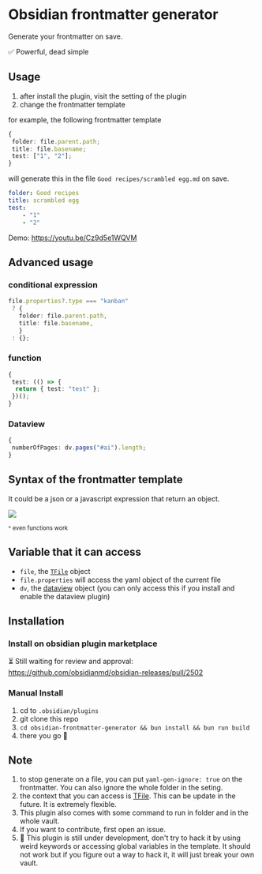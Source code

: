 # Obsidian frontmatter generator

Generate your frontmatter on save.

✅ Powerful, dead simple

## Usage

1. after install the plugin, visit the setting of the plugin
2. change the frontmatter template

for example, the following frontmatter template

```ts
{
 folder: file.parent.path;
 title: file.basename;
 test: ["1", "2"];
}
```

will generate this in the file `Good recipes/scrambled egg.md` on save.

```yaml
folder: Good recipes
title: scrambled egg
test:
    - "1"
    - "2"
```

Demo: <https://youtu.be/Cz9d5e1WQVM>

## Advanced usage

### conditional expression

```ts
file.properties?.type === "kanban"
 ? {
   folder: file.parent.path,
   title: file.basename,
   }
 : {};
```

### function

```ts
{
 test: (() => {
  return { test: "test" };
 })();
}
```

### Dataview

```ts
{
 numberOfPages: dv.pages("#ai").length;
}
```

## Syntax of the frontmatter template

It could be a json or a javascript expression that return an object.

![](https://share.cleanshot.com/nfW5nV8L+)

<small>^ even functions work</small>

## Variable that it can access

- `file`, the [`TFile`](https://docs.obsidian.md/Reference/TypeScript+API/TFile/TFile) object
- `file.properties` will access the yaml object of the current file
- `dv`, the [dataview](https://blacksmithgu.github.io/obsidian-dataview/) object (you can only access this if you install and enable the dataview plugin)

## Installation

### Install on obsidian plugin marketplace

⏳ Still waiting for review and approval: <https://github.com/obsidianmd/obsidian-releases/pull/2502>

### Manual Install

1. cd to `.obsidian/plugins`
2. git clone this repo
3. `cd obsidian-frontmatter-generator && bun install && bun run build`
4. there you go 🎉

## Note

1. to stop generate on a file, you can put `yaml-gen-ignore: true` on the frontmatter. You can also ignore the whole folder in the seting.
2. the context that you can access is [TFile](https://docs.obsidian.md/Reference/TypeScript+API/TFile/TFile). This can be update in the future. It is extremely flexible.
3. This plugin also comes with some command to run in folder and in the whole vault.
4. If you want to contribute, first open an issue.
5. 🚨 This plugin is still under development, don't try to hack it by using weird keywords or accessing global variables in the template. It should not work but if you figure out a way to hack it, it will just break your own vault.

<!--
## How to release

```
# update the version number in package.json
bun version
git add .
git commit -m <message>
git tag -a <version> -m <version>
git push origin <version>
git push
# after the release workflow done, update the release doc on github
```

 -->
